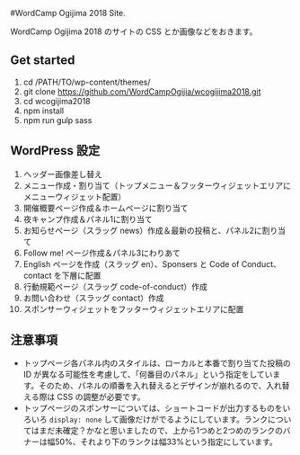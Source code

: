 #WordCamp Ogijima 2018 Site.

WordCamp Ogijima 2018 のサイトの CSS とか画像などをおきます。

## Get started

1. cd /PATH/TO/wp-content/themes/
2. git clone https://github.com/WordCampOgijia/wcogijima2018.git
3. cd wcogijima2018
4. npm install
5. npm run gulp sass

## WordPress 設定
1. ヘッダー画像差し替え
2. メニュー作成・割り当て（トップメニュー＆フッターウィジェットエリアにメニューウィジェット配置）
3. 開催概要ページ作成＆ホームページに割り当て
4. 夜キャンプ作成＆パネル1に割り当て
5. お知らせページ（スラッグ news）作成＆最新の投稿と、パネル2に割り当て
6. Follow me! ページ作成＆パネル3にわりあて
8. English ページを作成（スラッグ en）、Sponsers と Code of Conduct、contact を下層に配置
9. 行動規範ページ（スラッグ code-of-conduct）作成
10. お問い合わせ（スラッグ contact）作成
11. スポンサーウィジェットをフッターウィジェットエリアに配置

## 注意事項
* トップページ各パネル内のスタイルは、ローカルと本番で割り当てた投稿の ID が異なる可能性を考慮して、「何番目のパネル」という指定をしています。そのため、パネルの順番を入れ替えるとデザインが崩れるので、入れ替える際は CSS の調整が必要です。
* トップページのスポンサーについては、ショートコードが出力するものをいろいろ `display: none` して画像だけがでるようにしています。ランクについてはまだ未確定？かなと思いましたので、上から1つめと2つめのランクのバナーは幅50%、それより下のランクは幅33%という指定にしています。
